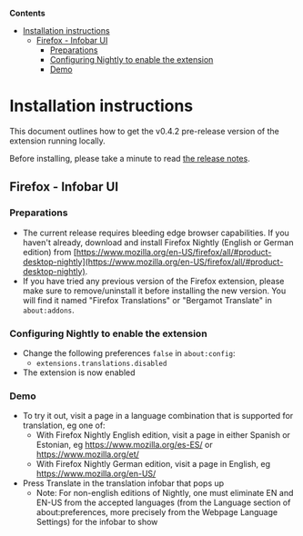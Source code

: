 <!-- START doctoc generated TOC please keep comment here to allow auto update -->
<!-- DON'T EDIT THIS SECTION, INSTEAD RE-RUN doctoc TO UPDATE -->

**Contents**

- [Installation instructions](#installation-instructions)
  - [Firefox - Infobar UI](#firefox---infobar-ui)
    - [Preparations](#preparations)
    - [Configuring Nightly to enable the extension](#configuring-nightly-to-enable-the-extension)
    - [Demo](#demo)

<!-- END doctoc generated TOC please keep comment here to allow auto update -->

# Installation instructions

This document outlines how to get the v0.4.2 pre-release version of the extension running locally.

Before installing, please take a minute to read [the release notes](https://github.com/mozilla-extensions/firefox-translations/releases/tag/v0.4.2).

<!--
There are three flavors:

- **Firefox - Infobar UI** - Firefox-only version which uses native browser UI elements
- **Chrome - Cross-browser UI** - Chrome version of the extension - uses a cross-browser compatible UI (since we have no way of modifying native browser UI elements on Chrome)
- **Firefox - Cross-browser UI** - Firefox version of the extension with the cross-browser compatible UI
-->

## Firefox - Infobar UI

### Preparations

- The current release requires bleeding edge browser capabilities. If you haven't already, download and install Firefox Nightly (English or German edition) from [https://www.mozilla.org/en-US/firefox/all/#product-desktop-nightly](https://www.mozilla.org/en-US/firefox/all/#product-desktop-nightly).
- If you have tried any previous version of the Firefox extension, please make sure to remove/uninstall it before installing the new version. You will find it named "Firefox Translations" or "Bergamot Translate" in `about:addons`.

### Configuring Nightly to enable the extension

- Change the following preferences `false` in `about:config`:
  - `extensions.translations.disabled`
- The extension is now enabled

### Demo

- To try it out, visit a page in a language combination that is supported for translation, eg one of:
  - With Firefox Nightly English edition, visit a page in either Spanish or Estonian, eg https://www.mozilla.org/es-ES/ or https://www.mozilla.org/et/
  - With Firefox Nightly German edition, visit a page in English, eg https://www.mozilla.org/en-US/
- Press Translate in the translation infobar that pops up
  - Note: For non-english editions of Nightly, one must eliminate EN and EN-US from the accepted languages (from the Language section of about:preferences, more precisely from the Webpage Language Settings) for the infobar to show

<!--
## Chrome - Cross-browser UI

- If you haven't already, download and install [Chrome Canary](https://www.google.com/chrome/canary/) since the current release requires bleeding edge browser capabilities.
- Download the latest Chrome zip file, linked [here](https://github.com/mozilla-extensions/firefox-translations/releases/download/v0.4.2/bergamot-browser-extension-0.4.2-chrome-cross-browser-ui.zip)
- Unpack the zip file locally
- Start Chrome Canary with the following extra argument: `--js-flags="--experimental-wasm-simd"`, eg `/Applications/Google\ Chrome\ Canary.app/Contents/MacOS/Google\ Chrome\ Canary --js-flags="--experimental-wasm-simd"`
- Enter `chrome://extensions` in Chrome's address bar and press enter
- Flip the Developer mode switch up on the right so that the toolbar with the `Load unpacked`, `Pack extension` and `Update` buttons are shown
- Click `Load unpacked`
- Choose the directory that you unpacked from the zip file
- Note that the extension icon may not be visible directly. Click the puzzle icon far to the right of the address bar and click the pin symbol next to the Bergamot Translate icon so that the pin becomes blue. This will make the Bergamot Translate extension icon show at all times.

## Firefox - Cross-browser UI

### Preparations

- The current release requires bleeding edge browser capabilities. If you haven't already, download and install Firefox Nightly (English or German edition) from [https://www.mozilla.org/en-US/firefox/all/#product-desktop-nightly](https://www.mozilla.org/en-US/firefox/all/#product-desktop-nightly).
- Optionally [create a new profile](https://developer.mozilla.org/Firefox/Multiple_profiles)

### Configuring Nightly and installing the extension

- Make sure that the following preferences are set to `true` in `about:config`:
  - `xpinstall.signatures.dev-root` (Create this pref if it doesn't exist. This is required to be able to test these unreleased candidate builds)
- Make sure that the following preferences are set to `false` in `about:config`:
  - `xpinstall.signatures.required` (This enables the use of ordinary extensions in the same profile)
- Click [here](https://github.com/mozilla-extensions/firefox-translations/releases/download/v0.4.2/bergamot-browser-extension-0.4.2-firefox-cross-browser-ui.xpi) to start the download and installation of the extension
- Wait for the extension to be downloaded
- Click `Add` in the popup that comes up
- The extension is now installed

### Demo

- To try it out, visit a page in a language combination that is supported for translation, eg one of:
  - With Firefox Nightly English edition, visit a page in either Spanish or Estonian, eg https://www.mozilla.org/es-ES/ or https://www.mozilla.org/et/
  - With Firefox Nightly German edition, visit a page in English, eg https://www.mozilla.org/en-US/
- Click the extension icon <img src="../src/core/static/icons/extension-icon.48x48.png"> next to the address bar
- Press Translate in the popup
-->
